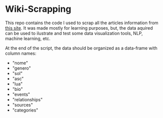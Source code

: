 # Wiki-Scrapping

This repo contains the code I used to scrap all the articles information from [this site](https://www.astro.com/astro-databank/). It was made mostly for learning purposes, but, the data aquired can be used to ilustrate and test some data visualization tools, NLP, machine learning, etc.  

At the end of the script, the data should be organized as a data-frame with column names:
* "nome"
* "genero"
* "sol"
* "asc"
* "lua"
* "bio"
* "events"
* "relationships"
* "sources"
* "categories" 
